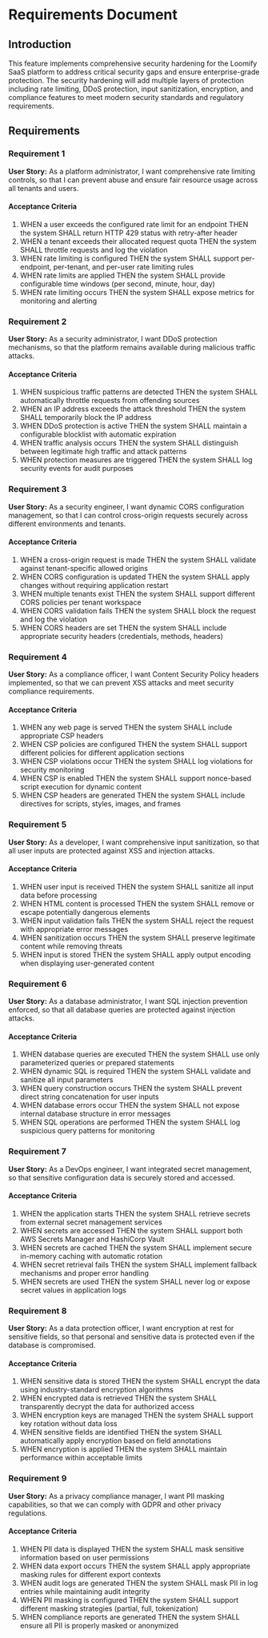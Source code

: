 # Requirements Document

## Introduction

This feature implements comprehensive security hardening for the Loomify SaaS platform to address critical security gaps and ensure enterprise-grade protection. The security hardening will add multiple layers of protection including rate limiting, DDoS protection, input sanitization, encryption, and compliance features to meet modern security standards and regulatory requirements.

## Requirements

### Requirement 1

**User Story:** As a platform administrator, I want comprehensive rate limiting controls, so that I can prevent abuse and ensure fair resource usage across all tenants and users.

#### Acceptance Criteria

1. WHEN a user exceeds the configured rate limit for an endpoint THEN the system SHALL return HTTP 429 status with retry-after header
2. WHEN a tenant exceeds their allocated request quota THEN the system SHALL throttle requests and log the violation
3. WHEN rate limiting is configured THEN the system SHALL support per-endpoint, per-tenant, and per-user rate limiting rules
4. WHEN rate limits are applied THEN the system SHALL provide configurable time windows (per second, minute, hour, day)
5. WHEN rate limiting occurs THEN the system SHALL expose metrics for monitoring and alerting

### Requirement 2

**User Story:** As a security administrator, I want DDoS protection mechanisms, so that the platform remains available during malicious traffic attacks.

#### Acceptance Criteria

1. WHEN suspicious traffic patterns are detected THEN the system SHALL automatically throttle requests from offending sources
2. WHEN an IP address exceeds the attack threshold THEN the system SHALL temporarily block the IP address
3. WHEN DDoS protection is active THEN the system SHALL maintain a configurable blocklist with automatic expiration
4. WHEN traffic analysis occurs THEN the system SHALL distinguish between legitimate high traffic and attack patterns
5. WHEN protection measures are triggered THEN the system SHALL log security events for audit purposes

### Requirement 3

**User Story:** As a security engineer, I want dynamic CORS configuration management, so that I can control cross-origin requests securely across different environments and tenants.

#### Acceptance Criteria

1. WHEN a cross-origin request is made THEN the system SHALL validate against tenant-specific allowed origins
2. WHEN CORS configuration is updated THEN the system SHALL apply changes without requiring application restart
3. WHEN multiple tenants exist THEN the system SHALL support different CORS policies per tenant workspace
4. WHEN CORS validation fails THEN the system SHALL block the request and log the violation
5. WHEN CORS headers are set THEN the system SHALL include appropriate security headers (credentials, methods, headers)

### Requirement 4

**User Story:** As a compliance officer, I want Content Security Policy headers implemented, so that we can prevent XSS attacks and meet security compliance requirements.

#### Acceptance Criteria

1. WHEN any web page is served THEN the system SHALL include appropriate CSP headers
2. WHEN CSP policies are configured THEN the system SHALL support different policies for different application sections
3. WHEN CSP violations occur THEN the system SHALL log violations for security monitoring
4. WHEN CSP is enabled THEN the system SHALL support nonce-based script execution for dynamic content
5. WHEN CSP headers are generated THEN the system SHALL include directives for scripts, styles, images, and frames

### Requirement 5

**User Story:** As a developer, I want comprehensive input sanitization, so that all user inputs are protected against XSS and injection attacks.

#### Acceptance Criteria

1. WHEN user input is received THEN the system SHALL sanitize all input data before processing
2. WHEN HTML content is processed THEN the system SHALL remove or escape potentially dangerous elements
3. WHEN input validation fails THEN the system SHALL reject the request with appropriate error messages
4. WHEN sanitization occurs THEN the system SHALL preserve legitimate content while removing threats
5. WHEN input is stored THEN the system SHALL apply output encoding when displaying user-generated content

### Requirement 6

**User Story:** As a database administrator, I want SQL injection prevention enforced, so that all database queries are protected against injection attacks.

#### Acceptance Criteria

1. WHEN database queries are executed THEN the system SHALL use only parameterized queries or prepared statements
2. WHEN dynamic SQL is required THEN the system SHALL validate and sanitize all input parameters
3. WHEN query construction occurs THEN the system SHALL prevent direct string concatenation for user inputs
4. WHEN database errors occur THEN the system SHALL not expose internal database structure in error messages
5. WHEN SQL operations are performed THEN the system SHALL log suspicious query patterns for monitoring

### Requirement 7

**User Story:** As a DevOps engineer, I want integrated secret management, so that sensitive configuration data is securely stored and accessed.

#### Acceptance Criteria

1. WHEN the application starts THEN the system SHALL retrieve secrets from external secret management services
2. WHEN secrets are accessed THEN the system SHALL support both AWS Secrets Manager and HashiCorp Vault
3. WHEN secrets are cached THEN the system SHALL implement secure in-memory caching with automatic rotation
4. WHEN secret retrieval fails THEN the system SHALL implement fallback mechanisms and proper error handling
5. WHEN secrets are used THEN the system SHALL never log or expose secret values in application logs

### Requirement 8

**User Story:** As a data protection officer, I want encryption at rest for sensitive fields, so that personal and sensitive data is protected even if the database is compromised.

#### Acceptance Criteria

1. WHEN sensitive data is stored THEN the system SHALL encrypt the data using industry-standard encryption algorithms
2. WHEN encrypted data is retrieved THEN the system SHALL transparently decrypt the data for authorized access
3. WHEN encryption keys are managed THEN the system SHALL support key rotation without data loss
4. WHEN sensitive fields are identified THEN the system SHALL automatically apply encryption based on field annotations
5. WHEN encryption is applied THEN the system SHALL maintain performance within acceptable limits

### Requirement 9

**User Story:** As a privacy compliance manager, I want PII masking capabilities, so that we can comply with GDPR and other privacy regulations.

#### Acceptance Criteria

1. WHEN PII data is displayed THEN the system SHALL mask sensitive information based on user permissions
2. WHEN data export occurs THEN the system SHALL apply appropriate masking rules for different export contexts
3. WHEN audit logs are generated THEN the system SHALL mask PII in log entries while maintaining audit integrity
4. WHEN PII masking is configured THEN the system SHALL support different masking strategies (partial, full, tokenization)
5. WHEN compliance reports are generated THEN the system SHALL ensure all PII is properly masked or anonymized
